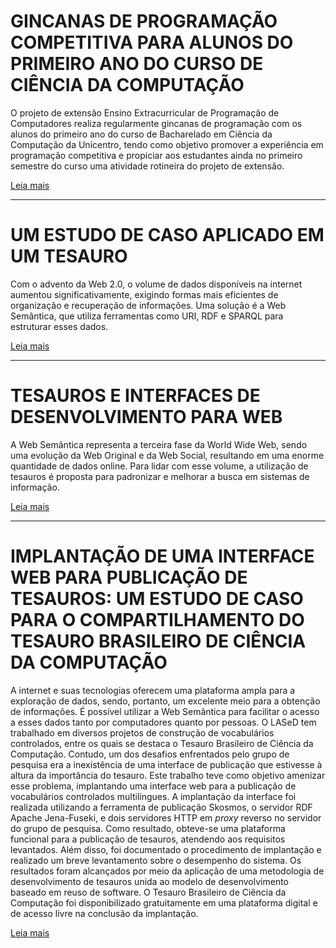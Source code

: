 # GINCANAS DE PROGRAMAÇÃO COMPETITIVA PARA ALUNOS DO PRIMEIRO ANO DO CURSO DE CIÊNCIA DA COMPUTAÇÃO

O projeto de extensão Ensino Extracurricular de Programação de Computadores realiza regularmente gincanas de programação com os alunos do primeiro ano do curso de Bacharelado em Ciência da Computação da Unicentro, tendo como objetivo promover a experiência em programação competitiva e propiciar aos estudantes ainda no primeiro semestre do curso uma atividade rotineira do projeto de extensão.

[Leia mais](https://evento.unicentro.br/files/Submissaoxarquivos/car_submissao/30_09_2024_car_submissao_1850018429.pdf)

---

# UM ESTUDO DE CASO APLICADO EM UM TESAURO

Com o advento da Web 2.0, o volume de dados disponíveis na internet aumentou significativamente, exigindo formas mais eficientes de organização e recuperação de informações. Uma solução é a Web Semântica, que utiliza ferramentas como URI, RDF e SPARQL para estruturar esses dados.

[Leia mais](https://evento.unicentro.br/files/Submissaoxarquivos/car_submissao/26_09_2024_car_submissao_1410319247.pdf)

---

# TESAUROS E INTERFACES DE DESENVOLVIMENTO PARA WEB

A Web Semântica representa a terceira fase da World Wide Web, sendo uma evolução da Web Original e da Web Social, resultando em uma enorme quantidade de dados online. Para lidar com esse volume, a utilização de tesauros é proposta para padronizar e melhorar a busca em sistemas de informação.

[Leia mais](https://evento.unicentro.br/files/Submissaoxarquivos/car_submissao/10_08_2023_car_submissao_102351573.pdf)

---

# IMPLANTAÇÃO DE UMA INTERFACE WEB PARA PUBLICAÇÃO DE TESAUROS: UM ESTUDO DE CASO PARA O COMPARTILHAMENTO DO TESAURO BRASILEIRO DE CIÊNCIA DA COMPUTAÇÃO

A internet e suas tecnologias oferecem uma plataforma ampla para a exploração de dados, sendo, portanto, um excelente meio para a obtenção de informações. É possível utilizar a Web Semântica para facilitar o acesso a esses dados tanto por computadores quanto por pessoas. O LASeD tem trabalhado em diversos projetos de construção de vocabulários controlados, entre os quais se destaca o Tesauro Brasileiro de Ciência da Computação. Contudo, um dos desafios enfrentados pelo grupo de pesquisa era a inexistência de uma interface de publicação que estivesse à altura da importância do tesauro. Este trabalho teve como objetivo amenizar esse problema, implantando uma interface web para a publicação de vocabulários controlados multilíngues. A implantação da interface foi realizada utilizando a ferramenta de publicação Skosmos, o servidor RDF Apache Jena-Fuseki, e dois servidores HTTP em *proxy* reverso no servidor do grupo de pesquisa. Como resultado, obteve-se uma plataforma funcional para a publicação de tesauros, atendendo aos requisitos levantados. Além disso, foi documentado o procedimento de implantação e realizado um breve levantamento sobre o desempenho do sistema. Os resultados foram alcançados por meio da aplicação de uma metodologia de desenvolvimento de tesauros unida ao modelo de desenvolvimento baseado em reuso de software. O Tesauro Brasileiro de Ciência da Computação foi disponibilizado gratuitamente em uma plataforma digital e de acesso livre na conclusão da implantação.

[Leia mais](https://drive.google.com/file/d/1K7E54CuAHmLT3jL9cH5FoKlCSb3YDELz/view)
